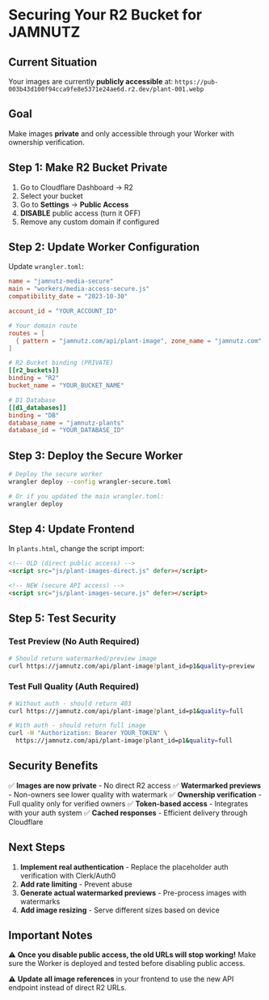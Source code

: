 # Securing Your R2 Bucket for JAMNUTZ

## Current Situation
Your images are currently **publicly accessible** at:
`https://pub-003b43d100f94cca9fe8e5371e24ae6d.r2.dev/plant-001.webp`

## Goal
Make images **private** and only accessible through your Worker with ownership verification.

## Step 1: Make R2 Bucket Private

1. Go to Cloudflare Dashboard → R2
2. Select your bucket 
3. Go to **Settings** → **Public Access**
4. **DISABLE** public access (turn it OFF)
5. Remove any custom domain if configured

## Step 2: Update Worker Configuration

Update `wrangler.toml`:
```toml
name = "jamnutz-media-secure"
main = "workers/media-access-secure.js"
compatibility_date = "2023-10-30"

account_id = "YOUR_ACCOUNT_ID"

# Your domain route
routes = [
  { pattern = "jamnutz.com/api/plant-image", zone_name = "jamnutz.com" }
]

# R2 Bucket binding (PRIVATE)
[[r2_buckets]]
binding = "R2"
bucket_name = "YOUR_BUCKET_NAME"

# D1 Database
[[d1_databases]]
binding = "DB"
database_name = "jamnutz-plants"
database_id = "YOUR_DATABASE_ID"
```

## Step 3: Deploy the Secure Worker

```bash
# Deploy the secure worker
wrangler deploy --config wrangler-secure.toml

# Or if you updated the main wrangler.toml:
wrangler deploy
```

## Step 4: Update Frontend

In `plants.html`, change the script import:
```html
<!-- OLD (direct public access) -->
<script src="js/plant-images-direct.js" defer></script>

<!-- NEW (secure API access) -->
<script src="js/plant-images-secure.js" defer></script>
```

## Step 5: Test Security

### Test Preview (No Auth Required)
```bash
# Should return watermarked/preview image
curl https://jamnutz.com/api/plant-image?plant_id=p1&quality=preview
```

### Test Full Quality (Auth Required)
```bash
# Without auth - should return 403
curl https://jamnutz.com/api/plant-image?plant_id=p1&quality=full

# With auth - should return full image
curl -H "Authorization: Bearer YOUR_TOKEN" \
  https://jamnutz.com/api/plant-image?plant_id=p1&quality=full
```

## Security Benefits

✅ **Images are now private** - No direct R2 access
✅ **Watermarked previews** - Non-owners see lower quality with watermark
✅ **Ownership verification** - Full quality only for verified owners
✅ **Token-based access** - Integrates with your auth system
✅ **Cached responses** - Efficient delivery through Cloudflare

## Next Steps

1. **Implement real authentication** - Replace the placeholder auth verification with Clerk/Auth0
2. **Add rate limiting** - Prevent abuse
3. **Generate actual watermarked previews** - Pre-process images with watermarks
4. **Add image resizing** - Serve different sizes based on device

## Important Notes

⚠️ **Once you disable public access, the old URLs will stop working!**
Make sure the Worker is deployed and tested before disabling public access.

⚠️ **Update all image references** in your frontend to use the new API endpoint instead of direct R2 URLs.